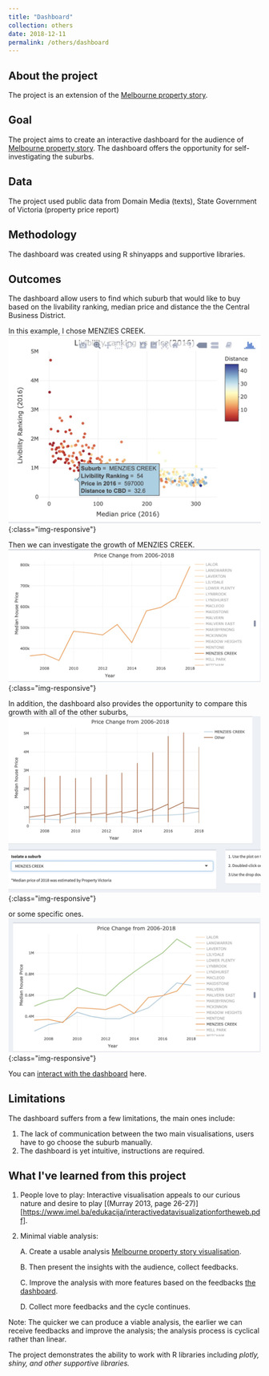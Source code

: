 ```yaml
---
title: "Dashboard"
collection: others
date: 2018-12-11
permalink: /others/dashboard
---
```


## About the project
  The project is an extension of the [Melbourne property story](/presentations/property).

## Goal
  The project aims to create an interactive dashboard for the audience of [Melbourne property story](/presentations/property). The dashboard offers the opportunity for self-investigating the suburbs.

## Data
  The project used public data from Domain Media (texts), State Government of Victoria (property price report)

## Methodology
  The dashboard was created using R shinyapps and supportive libraries.

## Outcomes

  The dashboard allow users to find which suburb that would like to buy based on the livability ranking, median price and distance the the Central Business District.

  In this example, I chose MENZIES CREEK.
  ![choose a suburb](/assets/choose_suburb.jpg){:class="img-responsive"}

  Then we can investigate the growth of MENZIES CREEK.
  ![compare with other suburbs](/assets/growth.jpg){:class="img-responsive"}

  In addition, the dashboard also provides the opportunity to compare this growth with all of the other suburbs,
  ![compare with other suburbs](/assets/suburb_2.jpg){:class="img-responsive"}

  or some specific ones.
  ![compare with other suburbs](/assets/suburb_1.jpg){:class="img-responsive"}



  You can [interact with the dashboard](https://mqphan143.shinyapps.io/AssigmentFinal/) here.

## Limitations
  The dashboard suffers from a few limitations, the main ones include:

  1. The lack of communication between the two main visualisations, users have to go choose the suburb manually.
  2. The dashboard is yet intuitive, instructions are required.

## What I've learned from this project
  1. People love to play: Interactive visualisation appeals to our curious nature and desire to play [(Murray 2013, page 26-27)][https://www.imel.ba/edukacija/interactivedatavisualizationfortheweb.pdf].

  2. Minimal viable analysis:

      A. Create a usable analysis [Melbourne property story visualisation](https://rpubs.com/minhphan/dataviz2).

      B. Then present the insights with the audience, collect feedbacks.

      C. Improve the analysis with more features based on the feedbacks [the dashboard](https://mqphan143.shinyapps.io/AssigmentFinal/).

      D. Collect more feedbacks and the cycle continues.

  Note: The quicker we can produce a viable analysis, the earlier we can receive feedbacks and improve the analysis; the analysis process is cyclical rather than linear.


The project demonstrates the ability to work with R libraries including *plotly, shiny, and other supportive libraries.*

